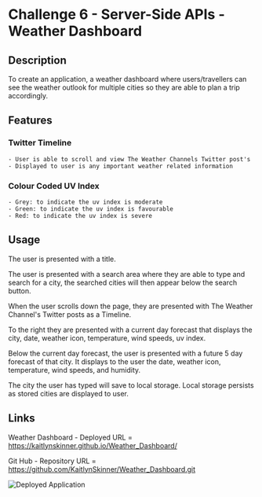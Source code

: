 # Challenge 6 - Server-Side APIs - Weather Dashboard

## Description
To create an application, a weather dashboard where users/travellers can see the weather outlook for multiple cities so they are able to plan a trip accordingly.

## Features

### Twitter Timeline ###
    - User is able to scroll and view The Weather Channels Twitter post's
    - Displayed to user is any important weather related information

### Colour Coded UV Index ###
    - Grey: to indicate the uv index is moderate
    - Green: to indicate the uv index is favourable
    - Red: to indicate the uv index is severe

## Usage

The user is presented with a title.

The user is presented with a search area where they are able to type and search for a city, the searched cities will then appear below the search button.

When the user scrolls down the page, they are presented with The Weather Channel's Twitter posts as a Timeline.

To the right they are presented with a current day forecast that displays the city, date, weather icon, temperature, wind speeds, uv index.

Below the current day forecast, the user is presented with a future 5 day forecast of that city. It displays to the user the date, weather icon, temperature, wind speeds, and humidity.

The city the user has typed will save to local storage. Local storage persists as stored cities are displayed to user.

## Links

Weather Dashboard - Deployed URL = https://kaitlynskinner.github.io/Weather_Dashboard/

Git Hub - Repository URL = https://github.com/KaitlynSkinner/Weather_Dashboard.git

![Deployed Application](https://github.com/KaitlynSkinner/Weather_Dashboard/blob/eabe0109b21f031ea59c2c537ebe45c0c7d96689/assets/images/Mockup.png?raw=true)


